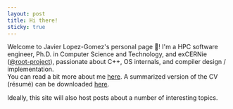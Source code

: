 ```yaml
---
layout: post
title: Hi there!
sticky: true
---
```


Welcome to Javier Lopez-Gomez's personal page :wave:!
I'm a HPC software engineer, Ph.D. in Computer Science and Technology, and exCERNie ([@root-project](https://github.com/root-project/)), passionate about C++, OS internals, and compiler design / implementation.<br/>
You can read a bit more about me [here](/about).
A summarized version of the CV (r&eacute;sum&eacute;) can be downloaded [here](/public/resume_en-US.pdf).

Ideally, this site will also host posts about a number of interesting topics.

